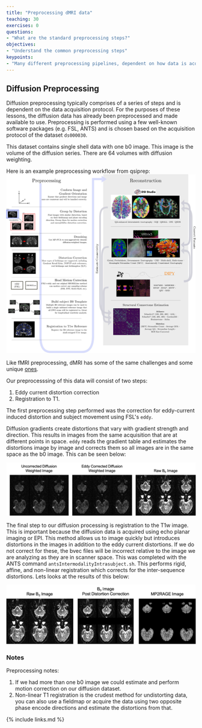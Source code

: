```yaml
---
title: "Preprocessing dMRI data"
teaching: 30
exercises: 0
questions:
- "What are the standard preprocessing steps?"
objectives:
- "Understand the common preprocessing steps"
keypoints:
- "Many different preprocessing pipelines, dependent on how data is acquired"
---
```


## Diffusion Preprocessing

Diffusion preprocessing typically comprises of a series of steps and is dependent on the data acquisition protocol. For the purposes of these lessons, the diffusion data has already been preprocessed and made available to use. Preprocessing is performed using a few well-known software packages (e.g. FSL, ANTS) and is chosen based on the acquisition protocol of the dataset <code>ds000030</code>.

This dataset contains single shell data with one b0 image. This image is the volume of the diffusion series. There are 64 volumes with diffusion weighting.

Here is an example preprocessing workflow from qsiprep:
![preprocess](../fig/2/preprocess_steps.jpg)

Like fMRI preprocessing, dMRI has some of the same challenges and some unique [ones](https://www.ncbi.nlm.nih.gov/pmc/articles/PMC3366862/).

Our preprocesssing of this data will consist of two steps:
1. Eddy current distortion correction
2. Registration to T1.

The first preprocessing step performed was the correction for eddy-current induced distortion and subject movement using FSL's <code>eddy</code>.

Diffusion gradients create distortions that vary with gradient strength and direction. This results in images from the same acquisition that are at different points in space. <code>eddy</code> reads the gradient table and estimates the distortions image by image and corrects them so all images are in the same space as the b0 image. This can be seen below:

![eddy correction image](../fig/2/Step1.png)

The final step to our diffusion processing is registration to the T1w image. This is important because the diffusion data is acquired using echo planar imaging or EPI. This method allows us to image quickly but introduces distortions in the images in addition to the eddy current distortions. If we do not correct for these, the bvec files will be incorrect relative to the image we are analyzing as they are in scanner space. This was completed with the ANTS command <code>antsIntermodalityIntrasubject.sh</code>. This performs rigid, affine, and non-linear registration which corrects for the inter-sequence distortions. Lets looks at the results of this below:

![distortion correction image](../fig/2/Step2.png)

### Notes
Preprocessing notes:
1. If we had more than one b0 image we could estimate and perform motion correction on our diffusion dataset.
2. Non-linear T1 registration is the crudest method for undistorting data, you can also use a fieldmap or acquire the data using two opposite phase encode directions and estimate the distortions from that.

{% include links.md %}
